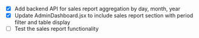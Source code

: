 - [x] Add backend API for sales report aggregation by day, month, year
- [x] Update AdminDashboard.jsx to include sales report section with period filter and table display
- [ ] Test the sales report functionality
